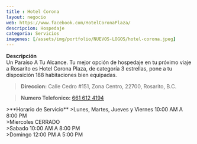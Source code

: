 ```yaml
---
title : Hotel Corona
layout: negocio
web: https://www.facebook.com/HotelCoronaPlaza/
descripcion: Hospedaje
categoria: Servicios
imagenes: [/assets/img/portfolio/NUEVOS-LOGOS/hotel-corona.jpeg]
---
```


**Descripción**
<br>
Un Paraíso A Tu Alcance. Tu mejor opción de hospedaje en tu próximo viaje a Rosarito es Hotel Corona Plaza, de categoría 3 estrellas, pone a tu disposición 188 habitaciones bien equipadas.

>**Direccion:** Calle Cedro #151, Zona Centro, 22700, Rosarito, B.C.

>**Numero Telefonico:** <a href="tel:+526616124194">661 612 4194</a>

<!-->>**Horario de Servicio**

>Lunes, Martes, Jueves y Viernes 10:00 AM A 8:00 PM
<br>
>Miercoles CERRADO     
<br>
>Sabado 10:00 AM A 8:00 PM
<br>
>Domingo 12:00 PM A 5:00 PM